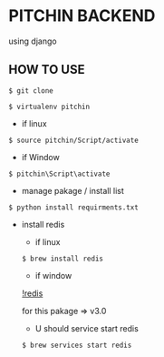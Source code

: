 # PITCHIN BACKEND

using django

## HOW TO USE

`$ git clone`

`$ virtualenv pitchin`

- if linux

`$ source pitchin/Script/activate`

- if Window

`$ pitchin\Script\activate`

- manage pakage / install list

`$ python install requirments.txt`

- install redis

    - if linux

    `$ brew install redis`

    - if window

    [!redis](https://github.com/microsoftarchive/redis)

    for this pakage => v3.0

    * U should service start redis

    `$ brew services start redis`
    
